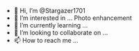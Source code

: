 - 👋 Hi, I’m @Stargazer1701
- 👀 I’m interested in ... Photo enhancement
- 🌱 I’m currently learning ...
- 💞️ I’m looking to collaborate on ...
- 📫 How to reach me ...

<!---
Stargazer1701/Stargazer1701 is a ✨ special ✨ repository because its `README.md` (this file) appears on your GitHub profile.
You can click the Preview link to take a look at your changes.
--->
